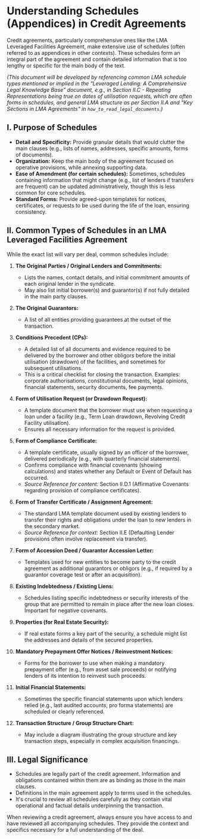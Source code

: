 # Understanding Schedules (Appendices) in Credit Agreements

Credit agreements, particularly comprehensive ones like the LMA Leveraged Facilities Agreement, make extensive use of schedules (often referred to as appendices in other contexts). These schedules form an integral part of the agreement and contain detailed information that is too lengthy or specific for the main body of the text.

*(This document will be developed by referencing common LMA schedule types mentioned or implied in the "Leveraged Lending: A Comprehensive Legal Knowledge Base" document, e.g., in Section II.C - Repeating Representations being true on dates of utilisation requests, which are often forms in schedules, and general LMA structure as per Section II.A and "Key Sections in LMA Agreements" in `how_to_read_legal_documents`.)*

## I. Purpose of Schedules

*   **Detail and Specificity:** Provide granular details that would clutter the main clauses (e.g., lists of names, addresses, specific amounts, forms of documents).
*   **Organization:** Keep the main body of the agreement focused on operative provisions, while annexing supporting data.
*   **Ease of Amendment (for certain schedules):** Sometimes, schedules containing information that might change (e.g., list of lenders if transfers are frequent) can be updated administratively, though this is less common for core schedules.
*   **Standard Forms:** Provide agreed-upon templates for notices, certificates, or requests to be used during the life of the loan, ensuring consistency.

## II. Common Types of Schedules in an LMA Leveraged Facilities Agreement

While the exact list will vary per deal, common schedules include:

1.  **The Original Parties / Original Lenders and Commitments:**
    *   Lists the names, contact details, and initial commitment amounts of each original lender in the syndicate.
    *   May also list initial borrower(s) and guarantor(s) if not fully detailed in the main party clauses.

2.  **The Original Guarantors:**
    *   A list of all entities providing guarantees at the outset of the transaction.

3.  **Conditions Precedent (CPs):**
    *   A detailed list of all documents and evidence required to be delivered by the borrower and other obligors before the initial utilisation (drawdown) of the facilities, and sometimes for subsequent utilisations.
    *   This is a critical checklist for closing the transaction. Examples: corporate authorisations, constitutional documents, legal opinions, financial statements, security documents, fee payments.

4.  **Form of Utilisation Request (or Drawdown Request):**
    *   A template document that the borrower must use when requesting a loan under a facility (e.g., Term Loan drawdown, Revolving Credit Facility utilisation).
    *   Ensures all necessary information for the request is provided.

5.  **Form of Compliance Certificate:**
    *   A template certificate, usually signed by an officer of the borrower, delivered periodically (e.g., with quarterly financial statements).
    *   Confirms compliance with financial covenants (showing calculations) and states whether any Default or Event of Default has occurred.
    *   *Source Reference for content:* Section II.D.1 (Affirmative Covenants regarding provision of compliance certificates).

6.  **Form of Transfer Certificate / Assignment Agreement:**
    *   The standard LMA template document used by existing lenders to transfer their rights and obligations under the loan to new lenders in the secondary market.
    *   *Source Reference for context:* Section II.E (Defaulting Lender provisions often involve replacement via transfer).

7.  **Form of Accession Deed / Guarantor Accession Letter:**
    *   Templates used for new entities to become party to the credit agreement as additional guarantors or obligors (e.g., if required by a guarantor coverage test or after an acquisition).

8.  **Existing Indebtedness / Existing Liens:**
    *   Schedules listing specific indebtedness or security interests of the group that are permitted to remain in place after the new loan closes. Important for negative covenants.

9.  **Properties (for Real Estate Security):**
    *   If real estate forms a key part of the security, a schedule might list the addresses and details of the secured properties.

10. **Mandatory Prepayment Offer Notices / Reinvestment Notices:**
    *   Forms for the borrower to use when making a mandatory prepayment offer (e.g., from asset sale proceeds) or notifying lenders of its intention to reinvest such proceeds.

11. **Initial Financial Statements:**
    *   Sometimes the specific financial statements upon which lenders relied (e.g., last audited accounts, pro forma statements) are scheduled or clearly referenced.

12. **Transaction Structure / Group Structure Chart:**
    *   May include a diagram illustrating the group structure and key transaction steps, especially in complex acquisition financings.

## III. Legal Significance

*   Schedules are legally part of the credit agreement. Information and obligations contained within them are as binding as those in the main clauses.
*   Definitions in the main agreement apply to terms used in the schedules.
*   It's crucial to review all schedules carefully as they contain vital operational and factual details underpinning the transaction.

When reviewing a credit agreement, always ensure you have access to and have reviewed all accompanying schedules. They provide the context and specifics necessary for a full understanding of the deal.
